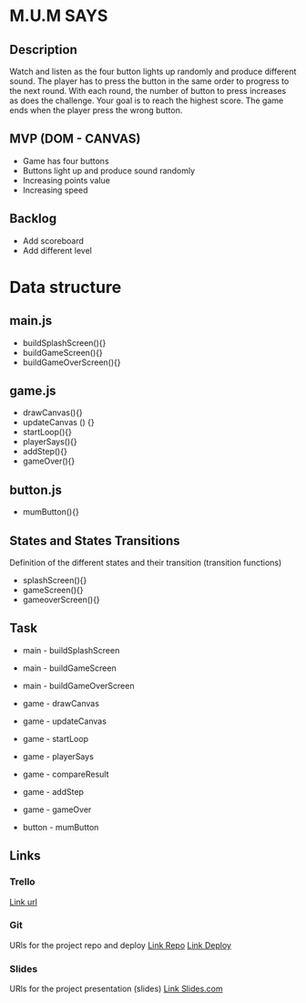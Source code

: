 # M.U.M SAYS

## Description
Watch and listen as the four button lights up randomly and produce different sound. The player has to press the button in the same order to progress to the next round. With each round, the number of button to press increases as does the challenge. Your goal is to reach the highest score. The game ends when the player press the wrong button. 

## MVP (DOM - CANVAS)

- Game has four buttons
- Buttons light up and produce sound randomly
- Increasing points value
- Increasing speed 

## Backlog

- Add scoreboard
- Add different level


# Data structure

## main.js
- buildSplashScreen(){}
- buildGameScreen(){}
- buildGameOverScreen(){}

## game.js
- drawCanvas(){}
- updateCanvas () {}
- startLoop(){}
- playerSays(){}
- addStep(){}
- gameOver(){}

## button.js
- mumButton(){}

## States and States Transitions
Definition of the different states and their transition (transition functions)

- splashScreen(){}
- gameScreen(){}
- gameoverScreen(){}

## Task
- main - buildSplashScreen
- main - buildGameScreen
- main - buildGameOverScreen

- game - drawCanvas
- game - updateCanvas
- game - startLoop
- game - playerSays
- game - compareResult
- game - addStep
- game - gameOver

- button - mumButton

## Links


### Trello
[Link url](https://trello.com/b/xgaVDvtA/mum-says)


### Git
URls for the project repo and deploy
[Link Repo](https://github.com/aservetjouve/Mum-Says)
[Link Deploy](http://github.com)


### Slides
URls for the project presentation (slides)
[Link Slides.com](http://slides.com)
